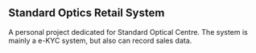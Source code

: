 
## Standard Optics Retail System


A personal project dedicated for Standard Optical Centre. The system is mainly a e-KYC system, but also can record sales data.